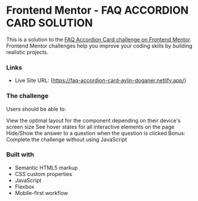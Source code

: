 # Frontend Mentor - FAQ ACCORDION CARD SOLUTION

This is a solution to the [FAQ Accordion Card challenge on Frontend Mentor](https://www.frontendmentor.io/challenges/faq-accordion-card-XlyjD0Oam). Frontend Mentor challenges help you improve your coding skills by building realistic projects. 

### Links

- Live Site URL: (https://faq-accordion-card-aylin-doganer.netlify.app/)



### The challenge

Users should be able to:

View the optimal layout for the component depending on their device's screen size
See hover states for all interactive elements on the page
Hide/Show the answer to a question when the question is clicked
Bonus: Complete the challenge without using JavaScript



### Built with

- Semantic HTML5 markup
- CSS custom properties
- JavaScript
- Flexbox
- Mobile-first workflow





